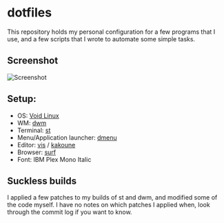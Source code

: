 # dotfiles
This repository holds my personal configuration for a few programs that
I use, and a few scripts that I wrote to automate some simple tasks.

## Screenshot
![Screenshot](./scrot.png)

## Setup:

- OS: [Void Linux](https://voidlinux.org)
- WM: [dwm](https://dwm.suckless.org)
- Terminal: [st](https://st.suckless.org)
- Menu/Application launcher: [dmenu](https://tools.suckless.org/dmenu)
- Editor: [vis](https://github.com/martanne/vis) / [kakoune](https://github.com/mawww/kakoune)
- Browser: [surf](https://surf.suckless.org)
- Font: IBM Plex Mono Italic

## Suckless builds
I applied a few patches to my builds of st and dwm, and modified some of the
code myself. I have no notes on which patches I applied when,
look through the commit log if you want to know.

